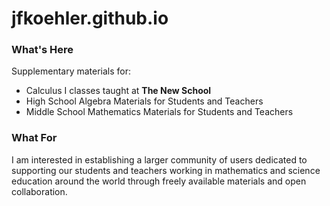 # jfkoehler.github.io

### What's Here

Supplementary materials for:

* Calculus I classes taught at **The New School**
* High School Algebra Materials for Students and Teachers  
* Middle School Mathematics Materials for Students and Teachers

### What For

I am interested in establishing a larger community of users dedicated
to supporting our students and teachers working in mathematics and science education around the world
through freely available materials and open collaboration.
